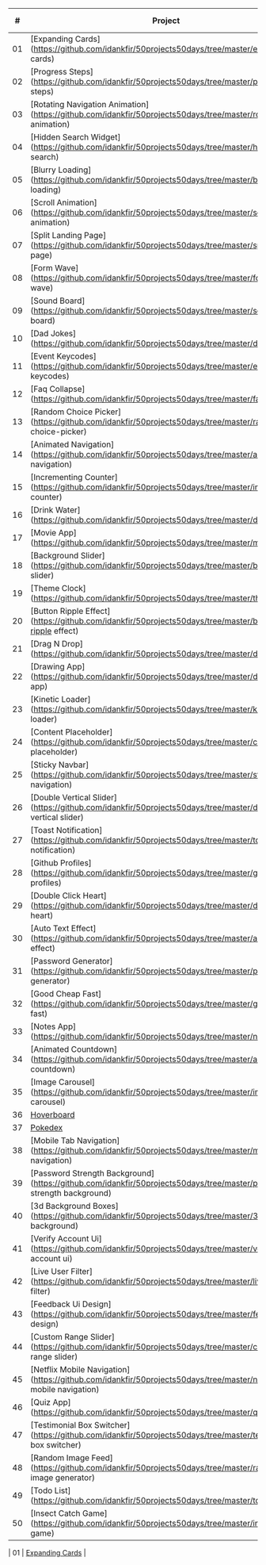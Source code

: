 
|  #  | Project                                                                                                                     | Live Demo                                                                         |
| :-: | --------------------------------------------------------------------------------------------------------------------------- | --------------------------------------------------------------------------------- |
| 01  | [Expanding Cards](https://github.com/idankfir/50projects50days/tree/master/expanding cards)                           |
| 02  | [Progress Steps](https://github.com/idankfir/50projects50days/tree/master/progress steps)                             |
| 03  | [Rotating Navigation Animation](https://github.com/idankfir/50projects50days/tree/master/rotating nav animation)      |
| 04  | [Hidden Search Widget](https://github.com/idankfir/50projects50days/tree/master/hidden search)                        |
| 05  | [Blurry Loading](https://github.com/idankfir/50projects50days/tree/master/blurry loading)                             |
| 06  | [Scroll Animation](https://github.com/idankfir/50projects50days/tree/master/scroll animation)                         |
| 07  | [Split Landing Page](https://github.com/idankfir/50projects50days/tree/master/split landing page)                     |
| 08  | [Form Wave](https://github.com/idankfir/50projects50days/tree/master/form input wave)                                 |
| 09  | [Sound Board](https://github.com/idankfir/50projects50days/tree/master/sound board)                                   |
| 10  | [Dad Jokes](https://github.com/idankfir/50projects50days/tree/master/dad jokes)                                       |
| 11  | [Event Keycodes](https://github.com/idankfir/50projects50days/tree/master/event keycodes)                             |
| 12  | [Faq Collapse](https://github.com/idankfir/50projects50days/tree/master/faq collapse)                                 |
| 13  | [Random Choice Picker](https://github.com/idankfir/50projects50days/tree/master/random choice-picker)                 |
| 14  | [Animated Navigation](https://github.com/idankfir/50projects50days/tree/master/animated navigation)                   |
| 15  | [Incrementing Counter](https://github.com/idankfir/50projects50days/tree/master/incrementing counter)                 |
| 16  | [Drink Water](https://github.com/idankfir/50projects50days/tree/master/drink water)                                   |
| 17  | [Movie App](https://github.com/idankfir/50projects50days/tree/master/movie app)                                       |
| 18  | [Background Slider](https://github.com/idankfir/50projects50days/tree/master/background slider)                       |
| 19  | [Theme Clock](https://github.com/idankfir/50projects50days/tree/master/theme clock)                                   |
| 20  | [Button Ripple Effect](https://github.com/idankfir/50projects50days/tree/master/button-ripple effect)                 |
| 21  | [Drag N Drop](https://github.com/idankfir/50projects50days/tree/master/drag drop)                                     |
| 22  | [Drawing App](https://github.com/idankfir/50projects50days/tree/master/drawing app)                                   |
| 23  | [Kinetic Loader](https://github.com/idankfir/50projects50days/tree/master/kinetic loader)                             |
| 24  | [Content Placeholder](https://github.com/idankfir/50projects50days/tree/master/content placeholder)                   |
| 25  | [Sticky Navbar](https://github.com/idankfir/50projects50days/tree/master/sticky navigation)                           |
| 26  | [Double Vertical Slider](https://github.com/idankfir/50projects50days/tree/master/double vertical slider)             |
| 27  | [Toast Notification](https://github.com/idankfir/50projects50days/tree/master/toast notification)                     |
| 28  | [Github Profiles](https://github.com/idankfir/50projects50days/tree/master/github profiles)                           |
| 29  | [Double Click Heart](https://github.com/idankfir/50projects50days/tree/master/double click heart)                     |
| 30  | [Auto Text Effect](https://github.com/idankfir/50projects50days/tree/master/auto text effect)                         |
| 31  | [Password Generator](https://github.com/idankfir/50projects50days/tree/master/password generator)                     |
| 32  | [Good Cheap Fast](https://github.com/idankfir/50projects50days/tree/master/good cheap fast)                           |
| 33  | [Notes App](https://github.com/idankfir/50projects50days/tree/master/notes app)                                       |
| 34  | [Animated Countdown](https://github.com/idankfir/50projects50days/tree/master/animated countdown)                     |
| 35  | [Image Carousel](https://github.com/idankfir/50projects50days/tree/master/image carousel)                             |
| 36  | [Hoverboard](https://github.com/idankfir/50projects50days/tree/master/hoverboard)                                     |
| 37  | [Pokedex](https://github.com/idankfir/50projects50days/tree/master/pokedex)                                           |
| 38  | [Mobile Tab Navigation](https://github.com/idankfir/50projects50days/tree/master/mobile tab navigation)               |
| 39  | [Password Strength Background](https://github.com/idankfir/50projects50days/tree/master/password strength background) |
| 40  | [3d Background Boxes](https://github.com/idankfir/50projects50days/tree/master/3d boxes background)                   |
| 41  | [Verify Account Ui](https://github.com/idankfir/50projects50days/tree/master/verify account ui)                       |
| 42  | [Live User Filter](https://github.com/idankfir/50projects50days/tree/master/live user filter)                         |
| 43  | [Feedback Ui Design](https://github.com/idankfir/50projects50days/tree/master/feedback ui design)                     |
| 44  | [Custom Range Slider](https://github.com/idankfir/50projects50days/tree/master/custom range slider)                   |
| 45  | [Netflix Mobile Navigation](https://github.com/idankfir/50projects50days/tree/master/netflix mobile navigation)       |
| 46  | [Quiz App](https://github.com/idankfir/50projects50days/tree/master/quiz app)                                         |
| 47  | [Testimonial Box Switcher](https://github.com/idankfir/50projects50days/tree/master/testimonial box switcher)         |
| 48  | [Random Image Feed](https://github.com/idankfir/50projects50days/tree/master/random image generator)                  |
| 49  | [Todo List](https://github.com/idankfir/50projects50days/tree/master/todo list)                                       |
| 50  | [Insect Catch Game](https://github.com/idankfir/50projects50days/tree/master/insect catch game)                       |


| 01  | [Expanding Cards](https://github.com/bradtraversy/50projects50days/tree/master/expanding-cards)                             |

